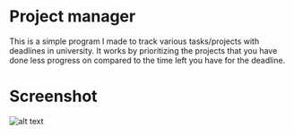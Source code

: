 # Project manager  
 
  
  This is a simple program I made to track various tasks/projects with deadlines in university. It works by prioritizing the projects that you have done less progress on compared to the time left you have for the deadline.
  
  
  # Screenshot
  
  ![alt text](https://i.imgur.com/gmy63bz.jpg)
